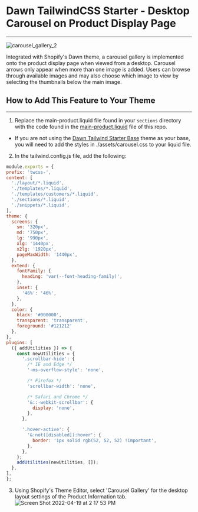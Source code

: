 # Dawn TailwindCSS Starter - Desktop Carousel on Product Display Page
---
![carousel_gallery_2](https://user-images.githubusercontent.com/24572095/164074915-26c8f4e3-cd39-4a68-a0b3-9853250232cb.gif)

Integrated with Shopify's Dawn theme, a carousel gallery is implemented onto the product display page when viewed from a desktop. Carousel arrows only appear when more than one image is added. Users can browse through available images and may also choose which image to view by selecting the thumbnails below the main image. 

## How to Add This Feature to Your Theme
---


1. Replace the main-product.liquid file found  in your `sections` directory with the code found in the [main-product.liquid](https://github.com/TrellisCommerce/shopify-dts-desktop-pdp-carousel) file of this repo. 
 - If you are not using the [Dawn Tailwind Starter Base](https://github.com/TrellisCommerce/shopify-dawn-tailwind-starter-base) theme as your base, you will need to add the styles in ./assets/carousel.css to your liquid file. 
2. In the tailwind.config.js file, add the following:
  ```javascript
  module.exports = {
  prefix: 'twcss-',
  content: [
    './layout/*.liquid',
    './templates/*.liquid',
    './templates/customers/*.liquid',
    './sections/*.liquid',
    './snippets/*.liquid',
  ],
  theme: {
    screens: {
      sm: '320px',
      md: '750px',
      lg: '990px',
      xlg: '1440px',
      x2lg: '1920px',
      pageMaxWidth: '1440px',
    },
    extend: {
      fontFamily: {
        heading: 'var(--font-heading-family)',
      },
      inset: {
        '46%': '46%',
      },
    },
    color: {
      black: '#000000',
      transparent: 'transparent',
      foreground: '#121212'
    },
  },
  plugins: [
    ({ addUtilities }) => {
      const newUtilities = {
        '.scrollbar-hide': {
          /* IE and Edge */
          '-ms-overflow-style': 'none',

          /* Firefox */
          'scrollbar-width': 'none',

          /* Safari and Chrome */
          '&::-webkit-scrollbar': {
            display: 'none',
          },
        },

        '.hover-active': {
          '&:not([disabled]):hover': {
            border: '1px solid rgb(52, 52, 52) !important',
          },
        },
      };
      addUtilities(newUtilities, []);
    },
  ],
}; 
```
<!-- 3. run the command `npx tailwindcss -i ./assets/app-tailwind.css -o ./assets/app.css` -->
3. Using Shopify's Theme Editor, select 'Carousel Gallery' for the desktop layout settings of the Product Information tab.
![Screen Shot 2022-04-19 at 2 17 53 PM](https://user-images.githubusercontent.com/24572095/164069632-682bca0d-6e9e-4fb4-9dcb-ee786d546fd4.png)
